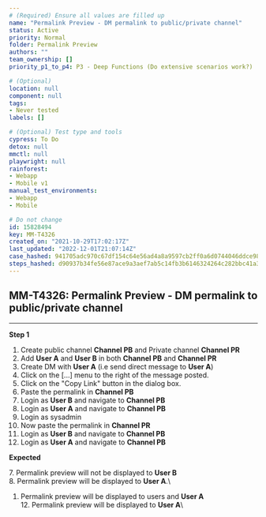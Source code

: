 ```yaml
---
# (Required) Ensure all values are filled up
name: "Permalink Preview - DM permalink to public/private channel"
status: Active
priority: Normal
folder: Permalink Preview
authors: ""
team_ownership: []
priority_p1_to_p4: P3 - Deep Functions (Do extensive scenarios work?)

# (Optional)
location: null
component: null
tags: 
- Never tested
labels: []

# (Optional) Test type and tools
cypress: To Do
detox: null
mmctl: null
playwright: null
rainforest: 
- Webapp
- Mobile v1
manual_test_environments: 
- Webapp
- Mobile

# Do not change
id: 15828494
key: MM-T4326
created_on: "2021-10-29T17:02:17Z"
last_updated: "2022-12-01T21:07:14Z"
case_hashed: 941705adc970c67df154c64e56ad4a8a9597cb2ff0a6d0744046ddce9856d3cda90eacc506e5b8f9313057be6ccdb31c
steps_hashed: d90937b34fe56e87ace9a3aef7ab5c14fb3b6146324264c282bbc41a32ccf74637e9e8541ec30a319153aeb688bd77c6
---
```


<!-- (Auto-generated) Based on frontmatter's "key" and "name" -->

## MM-T4326: Permalink Preview - DM permalink to public/private channel

---

**Step 1**

1. Create public channel **Channel PB** and Private channel **Channel PR**
2. Add **User A** and **User B** in both **Channel PB** and **Channel PR**
3. Create DM with **User A** (i.e send direct message to **User A**)
4. Click on the \[...] menu to the right of the message posted.
5. Click on the "Copy Link" button in the dialog box.
6. Paste the permalink in **Channel PB**
7. Login as **User B** and navigate to **Channel PB**
8. Login as **User A** and navigate to **Channel PB**
9. Login as sysadmin
10. Now paste the permalink in **Channel PR**
11. Login as **User B** and navigate to **Channel PB**
12. Login as **User A** and navigate to **Channel PB**

**Expected**

7\. Permalink preview will not be displayed to **User B**\
8\. Permalink preview will be displayed to **User A**.\\

1. Permalink preview will be displayed to users and **User A**
   \
   12\. Permalink preview will be displayed to **User A**\\
